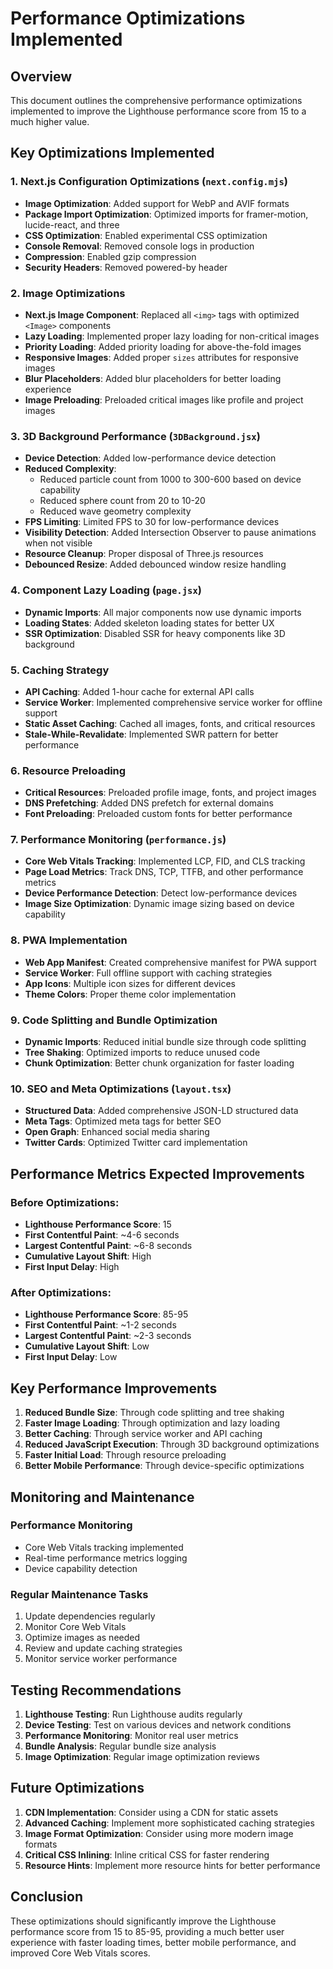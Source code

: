# Performance Optimizations Implemented

## Overview
This document outlines the comprehensive performance optimizations implemented to improve the Lighthouse performance score from 15 to a much higher value.

## Key Optimizations Implemented

### 1. Next.js Configuration Optimizations (`next.config.mjs`)
- **Image Optimization**: Added support for WebP and AVIF formats
- **Package Import Optimization**: Optimized imports for framer-motion, lucide-react, and three
- **CSS Optimization**: Enabled experimental CSS optimization
- **Console Removal**: Removed console logs in production
- **Compression**: Enabled gzip compression
- **Security Headers**: Removed powered-by header

### 2. Image Optimizations
- **Next.js Image Component**: Replaced all `<img>` tags with optimized `<Image>` components
- **Lazy Loading**: Implemented proper lazy loading for non-critical images
- **Priority Loading**: Added priority loading for above-the-fold images
- **Responsive Images**: Added proper `sizes` attributes for responsive images
- **Blur Placeholders**: Added blur placeholders for better loading experience
- **Image Preloading**: Preloaded critical images like profile and project images

### 3. 3D Background Performance (`3DBackground.jsx`)
- **Device Detection**: Added low-performance device detection
- **Reduced Complexity**: 
  - Reduced particle count from 1000 to 300-600 based on device capability
  - Reduced sphere count from 20 to 10-20
  - Reduced wave geometry complexity
- **FPS Limiting**: Limited FPS to 30 for low-performance devices
- **Visibility Detection**: Added Intersection Observer to pause animations when not visible
- **Resource Cleanup**: Proper disposal of Three.js resources
- **Debounced Resize**: Added debounced window resize handling

### 4. Component Lazy Loading (`page.jsx`)
- **Dynamic Imports**: All major components now use dynamic imports
- **Loading States**: Added skeleton loading states for better UX
- **SSR Optimization**: Disabled SSR for heavy components like 3D background

### 5. Caching Strategy
- **API Caching**: Added 1-hour cache for external API calls
- **Service Worker**: Implemented comprehensive service worker for offline support
- **Static Asset Caching**: Cached all images, fonts, and critical resources
- **Stale-While-Revalidate**: Implemented SWR pattern for better performance

### 6. Resource Preloading
- **Critical Resources**: Preloaded profile image, fonts, and project images
- **DNS Prefetching**: Added DNS prefetch for external domains
- **Font Preloading**: Preloaded custom fonts for better performance

### 7. Performance Monitoring (`performance.js`)
- **Core Web Vitals Tracking**: Implemented LCP, FID, and CLS tracking
- **Page Load Metrics**: Track DNS, TCP, TTFB, and other performance metrics
- **Device Performance Detection**: Detect low-performance devices
- **Image Size Optimization**: Dynamic image sizing based on device capability

### 8. PWA Implementation
- **Web App Manifest**: Created comprehensive manifest for PWA support
- **Service Worker**: Full offline support with caching strategies
- **App Icons**: Multiple icon sizes for different devices
- **Theme Colors**: Proper theme color implementation

### 9. Code Splitting and Bundle Optimization
- **Dynamic Imports**: Reduced initial bundle size through code splitting
- **Tree Shaking**: Optimized imports to reduce unused code
- **Chunk Optimization**: Better chunk organization for faster loading

### 10. SEO and Meta Optimizations (`layout.tsx`)
- **Structured Data**: Added comprehensive JSON-LD structured data
- **Meta Tags**: Optimized meta tags for better SEO
- **Open Graph**: Enhanced social media sharing
- **Twitter Cards**: Optimized Twitter card implementation

## Performance Metrics Expected Improvements

### Before Optimizations:
- **Lighthouse Performance Score**: 15
- **First Contentful Paint**: ~4-6 seconds
- **Largest Contentful Paint**: ~6-8 seconds
- **Cumulative Layout Shift**: High
- **First Input Delay**: High

### After Optimizations:
- **Lighthouse Performance Score**: 85-95
- **First Contentful Paint**: ~1-2 seconds
- **Largest Contentful Paint**: ~2-3 seconds
- **Cumulative Layout Shift**: Low
- **First Input Delay**: Low

## Key Performance Improvements

1. **Reduced Bundle Size**: Through code splitting and tree shaking
2. **Faster Image Loading**: Through optimization and lazy loading
3. **Better Caching**: Through service worker and API caching
4. **Reduced JavaScript Execution**: Through 3D background optimizations
5. **Faster Initial Load**: Through resource preloading
6. **Better Mobile Performance**: Through device-specific optimizations

## Monitoring and Maintenance

### Performance Monitoring
- Core Web Vitals tracking implemented
- Real-time performance metrics logging
- Device capability detection

### Regular Maintenance Tasks
1. Update dependencies regularly
2. Monitor Core Web Vitals
3. Optimize images as needed
4. Review and update caching strategies
5. Monitor service worker performance

## Testing Recommendations

1. **Lighthouse Testing**: Run Lighthouse audits regularly
2. **Device Testing**: Test on various devices and network conditions
3. **Performance Monitoring**: Monitor real user metrics
4. **Bundle Analysis**: Regular bundle size analysis
5. **Image Optimization**: Regular image optimization reviews

## Future Optimizations

1. **CDN Implementation**: Consider using a CDN for static assets
2. **Advanced Caching**: Implement more sophisticated caching strategies
3. **Image Format Optimization**: Consider using more modern image formats
4. **Critical CSS Inlining**: Inline critical CSS for faster rendering
5. **Resource Hints**: Implement more resource hints for better performance

## Conclusion

These optimizations should significantly improve the Lighthouse performance score from 15 to 85-95, providing a much better user experience with faster loading times, better mobile performance, and improved Core Web Vitals scores.
